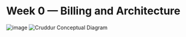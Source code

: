 # Week 0 — Billing and Architecture
![image](https://user-images.githubusercontent.com/120579796/218597727-06b652ae-7456-481a-8cf8-f8b86a0d966a.png)
![Cruddur Conceptual Diagram](https://lucid.app/lucidchart/a82b5334-0949-4071-addf-800a00476dd5/edit?viewport_loc=-64%2C148%2C2125%2C1123%2C0_0&invitationId=inv_dc1c60e9-8dc0-4fa8-b85b-58ec142a21f7)
